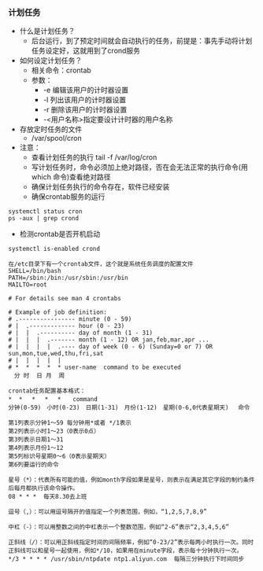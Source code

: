 ### 计划任务
- 什么是计划任务？
    -  后台运行，到了预定时间就会自动执行的任务，前提是：事先手动将计划任务设定好，这就用到了crond服务
- 如何设定计划任务？
    - 相关命令：crontab
    - 参数：
        - -e 编辑该用户的计时器设置
        - -l 列出该用户的计时器设置
        - -r 删除该用户的计时器设置
        - -<用户名称>指定要设计计时器的用户名称
- 存放定时任务的文件
    - /var/spool/cron
- 注意：
    - 查看计划任务的执行 tail -f /var/log/cron
    - 写计划任务时，命令必须加上绝对路径，否在会无法正常的执行命令(用which 命令)查看绝对路径
    - 确保计划任务执行的命令存在，软件已经安装
    - 确保crontab服务的运行
```
systemctl status cron
ps -aux | grep crond
```

- 检测crontab是否开机启动

```
systemctl is-enabled crond
```
```
在/etc目录下有一个crontab文件，这个就是系统任务调度的配置文件
SHELL=/bin/bash
PATH=/sbin:/bin:/usr/sbin:/usr/bin
MAILTO=root

# For details see man 4 crontabs

# Example of job definition:
# .---------------- minute (0 - 59)
# |  .------------- hour (0 - 23)
# |  |  .---------- day of month (1 - 31)
# |  |  |  .------- month (1 - 12) OR jan,feb,mar,apr ...
# |  |  |  |  .---- day of week (0 - 6) (Sunday=0 or 7) OR sun,mon,tue,wed,thu,fri,sat
# |  |  |  |  |
# *  *  *  *  * user-name  command to be executed
　分 时  日 月  周
```
```
crontab任务配置基本格式：
*  *　 *　 *　 *　　command
分钟(0-59)　小时(0-23)　日期(1-31)　月份(1-12)　星期(0-6,0代表星期天)　 命令

第1列表示分钟1～59 每分钟用*或者 */1表示
第2列表示小时1～23（0表示0点）
第3列表示日期1～31
第4列表示月份1～12
第5列标识号星期0～6（0表示星期天）
第6列要运行的命令

星号（*）：代表所有可能的值，例如month字段如果是星号，则表示在满足其它字段的制约条件后每月都执行该命令操作。
08 * * *  每天8.30去上班  

逗号（,）：可以用逗号隔开的值指定一个列表范围，例如，“1,2,5,7,8,9”

中杠（-）：可以用整数之间的中杠表示一个整数范围，例如“2-6”表示“2,3,4,5,6”

正斜线（/）：可以用正斜线指定时间的间隔频率，例如“0-23/2”表示每两小时执行一次。同时正斜线可以和星号一起使用，例如*/10，如果用在minute字段，表示每十分钟执行一次。
*/3 * * * * /usr/sbin/ntpdate ntp1.aliyun.com  每隔三分钟执行下时间同步
```